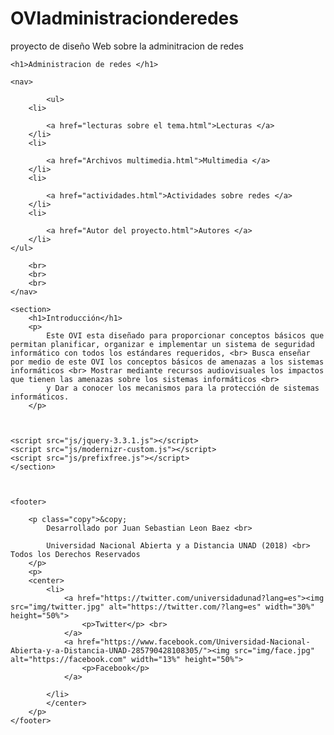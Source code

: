 # OVIadministracionderedes
proyecto de diseño Web sobre la adminitracion de redes 
<!DOCTYPE html>

<html lang="es">

<head>
	<meta charset="UTF-8">
	<title>OVI</title>
	<link rel="stylesheet" type="text/css" href="css/normalize.css">
	<link rel="stylesheet" type="text/css"  href="css/estilos.css">


</head>

<body>

	<h1>Administracion de redes </h1>

	<nav>

		 	<ul>
		<li>
			
			<a href="lecturas sobre el tema.html">Lecturas </a>
		</li>
		<li>
			
			<a href="Archivos multimedia.html">Multimedia </a>
		</li>
		<li>
			
			<a href="actividades.html">Actividades sobre redes </a>
		</li>
		<li>
			
			<a href="Autor del proyecto.html">Autores </a>
		</li>
	</ul>
		
		<br>
		<br>
		<br>
	</nav>

	<section>
		<h1>Introducción</h1>
		<p>
			Este OVI esta diseñado para proporcionar conceptos básicos que permitan planificar, organizar e implementar un sistema de seguridad informático con todos los estándares requeridos, <br> Busca enseñar por medio de este OVI los conceptos básicos de amenazas a los sistemas informáticos <br> Mostrar mediante recursos audiovisuales los impactos que tienen las amenazas sobre los sistemas informáticos <br> 
			y Dar a conocer los mecanismos para la protección de sistemas informáticos. 
		</p>
		
			
		
	<script src="js/jquery-3.3.1.js"></script>
	<script src="js/modernizr-custom.js"></script>
	<script src="js/prefixfree.js"></script>
	</section>

	

	<footer>
		
		<p class="copy">&copy;
			Desarrollado por Juan Sebastian Leon Baez <br> 

			Universidad Nacional Abierta y a Distancia UNAD (2018) <br> Todos los Derechos Reservados 
		</p>
		<p> 
		<center>
			<li>
				<a href="https://twitter.com/universidadunad?lang=es"><img src="img/twitter.jpg" alt="https://twitter.com/?lang=es" width="30%" height="50%">
					<p>Twitter</p> <br>
				</a>
				<a href="https://www.facebook.com/Universidad-Nacional-Abierta-y-a-Distancia-UNAD-285790428108305/"><img src="img/face.jpg" alt="https://facebook.com" width="13%" height="50%">
					<p>Facebook</p>
				</a>
				
			</li>
			</center>
		</p>
	</footer>
</body>

</html>

